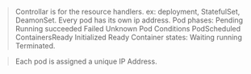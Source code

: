 > Controllar is for the resource handlers. ex: deployment, StatefulSet, DeamonSet.
> Every pod has its own ip address.
> Pod phases: 
    Pending
    Running
    succeeded
    Failed
    Unknown
> Pod Conditions
    PodScheduled
    ContainersReady
    Initialized
    Ready
>  Container states:
    Waiting
    running
    Terminated.

> Each pod is assigned a unique IP Address.
